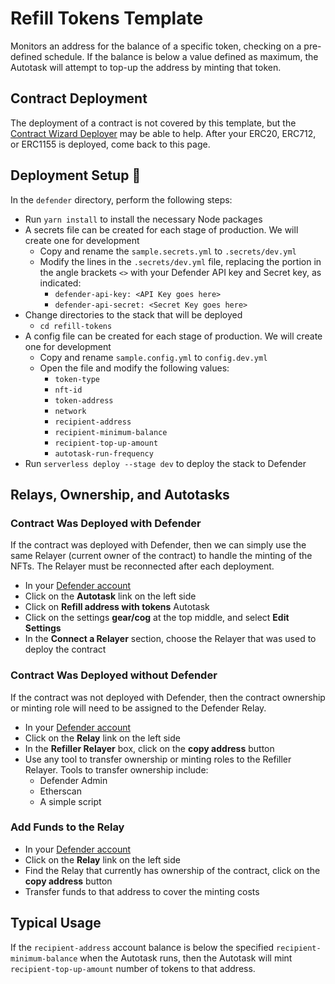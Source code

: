 # Refill Tokens Template

Monitors an address for the balance of a specific token, checking on a pre-defined schedule. If the balance is below a value defined as maximum, the Autotask will attempt to top-up the address by minting that token.

## Contract Deployment

The deployment of a contract is not covered by this template, but the [Contract Wizard Deployer](../contract-wizard-deployer/README.md) may be able to help. After your ERC20, ERC712, or ERC1155 is deployed, come back to this page.

## Deployment Setup :rocket:

In the `defender` directory, perform the following steps:

- Run `yarn install` to install the necessary Node packages
- A secrets file can be created for each stage of production. We will create one for development
  - Copy and rename the `sample.secrets.yml` to `.secrets/dev.yml`
  - Modify the lines in the `.secrets/dev.yml` file, replacing the portion in the angle brackets `<>` with your Defender API key and Secret key, as indicated:
    - `defender-api-key: <API Key goes here>`
    - `defender-api-secret: <Secret Key goes here>`
- Change directories to the stack that will be deployed
  - `cd refill-tokens`
- A config file can be created for each stage of production. We will create one for development
  - Copy and rename `sample.config.yml` to `config.dev.yml`
  - Open the file and modify the following values:
    - `token-type`
    - `nft-id`
    - `token-address`
    - `network`
    - `recipient-address`
    - `recipient-minimum-balance`
    - `recipient-top-up-amount`
    - `autotask-run-frequency`
- Run `serverless deploy --stage dev` to deploy the stack to Defender

## Relays, Ownership, and Autotasks

### Contract Was Deployed with Defender

If the contract was deployed with Defender, then we can simply use the same Relayer (current owner of the contract) to handle the minting of the NFTs. The Relayer must be reconnected after each deployment.

- In your [Defender account](https://defender.openzeppelin.com/)
- Click on the **Autotask** link on the left side
- Click on **Refill address with tokens** Autotask
- Click on the settings **gear/cog** at the top middle, and select **Edit Settings**
- In the **Connect a Relayer** section, choose the Relayer that was used to deploy the contract

### Contract Was Deployed without Defender

If the contract was not deployed with Defender, then the contract ownership or minting role will need to be assigned to the Defender Relay.

- In your [Defender account](https://defender.openzeppelin.com/)
- Click on the **Relay** link on the left side
- In the **Refiller Relayer** box, click on the **copy address** button
- Use any tool to transfer ownership or minting roles to the Refiller Relayer. Tools to transfer ownership include:
  - Defender Admin
  - Etherscan
  - A simple script

### Add Funds to the Relay

- In your [Defender account](https://defender.openzeppelin.com/)
- Click on the **Relay** link on the left side
- Find the Relay that currently has ownership of the contract, click on the **copy address** button
- Transfer funds to that address to cover the minting costs

## Typical Usage

If the `recipient-address` account balance is below the specified `recipient-minimum-balance` when the Autotask runs, then the Autotask will mint `recipient-top-up-amount` number of tokens to that address.
